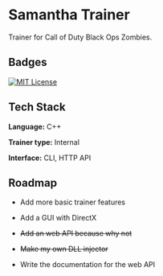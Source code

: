 
# Samantha Trainer

Trainer for Call of Duty Black Ops Zombies.


## Badges
[![MIT License](https://img.shields.io/badge/License-MIT-green.svg)](https://choosealicense.com/licenses/mit/)

## Tech Stack

**Language:** C++

**Trainer type:** Internal

**Interface:** CLI, HTTP API


## Roadmap

- Add more basic trainer features

- Add a GUI with DirectX

- ~~Add an web API because why not~~

- ~~Make my own DLL injector~~

- Write the documentation for the web API
